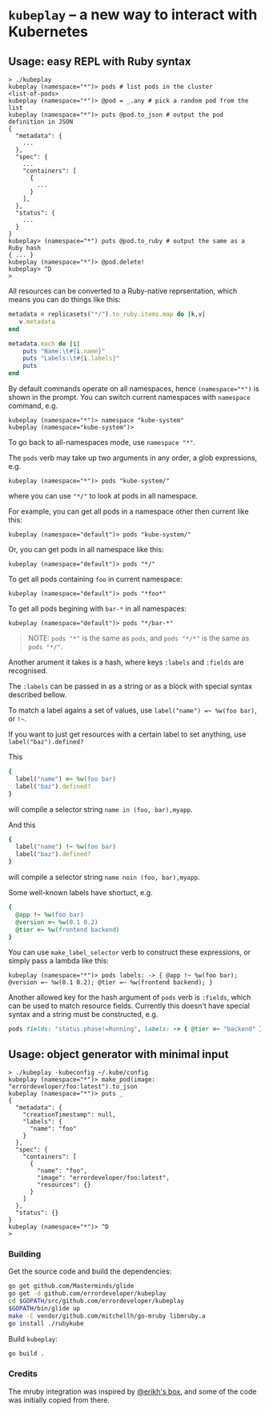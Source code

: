 # `kubeplay` – a new way to interact with Kubernetes

## Usage: easy REPL with Ruby syntax

```console
> ./kubeplay
kubeplay (namespace="*")> pods # list pods in the cluster
<list-of-pods>
kubeplay (namespace="*")> @pod = _.any # pick a random pod from the list
kubeplay (namespace="*")> puts @pod.to_json # output the pod definition in JSON
{
  "metadata": {
    ...
  },
  "spec": {
    ...
    "containers": [
      {
        ...
      }
    ],
  },
  "status": {
    ...
  }
}
kubeplay> (namespace="*") puts @pod.to_ruby # output the same as a Ruby hash
{ ... }
kubeplay (namespace="*")> @pod.delete!
kubeplay> ^D
> 
```

All resources can be converted to a Ruby-native reprsentation, which means you can do things like this:
```ruby
metadata = replicasets("*/").to_ruby.items.map do |k,v|
   v.metadata
end

metadata.each do |i|
    puts "Name:\t#{i.name}"
    puts "Labels:\t#{i.labels}"
    puts
end
```

By default commands operate on all namespaces, hence `(namespace="*")` is shown in the prompt.
You can switch current namespaces with `namespace` command, e.g.
```console
kubeplay (namespace="*")> namespace "kube-system"
kubeplay (namespace="kube-system")>
```
To go back to all-namespaces mode, use `namespace "*"`.

The `pods` verb may take up two arguments in any order, a glob expressions, e.g.
```console
kubeplay (namespace="*")> pods "kube-system/"
```
where you can use `"*/"` to look at pods in all namespace.

For example, you can get all pods in a namespace other then current like this:
```console
kubeplay (namespace="default")> pods "kube-system/"
```
Or, you can get pods in all namespace like this:
```console
kubeplay (namespace="default")> pods "*/"
```

To get all pods containing `foo` in current namespace:
```console
kubeplay (namespace="default")> pods "*foo*"
```
To get all pods begining with `bar-*` in all namespaces:

```console
kubeplay (namespace="default")> pods "*/bar-*"

```

> NOTE: `pods "*"` is the same as `pods`, and `pods "*/*"` is the same as `pods "*/"`.

Another arument it takes is a hash, where keys `:labels` and `:fields` are recognised.

The `:labels` can be passed in as a string or as a block with special syntax described bellow.

To match a label agains a set of values, use `label("name") =~ %w(foo bar)`, or `!~`.

If you want to just get resources with a certain label to set anything, use `label("baz").defined?`

This
```ruby
{
  label("name") =~ %w(foo bar)
  label("baz").defined?
}
```
will compile a selector string `name in (foo, bar),myapp`.

And this
```ruby
{
  label("name") !~ %w(foo bar)
  label("baz").defined?
}
```
will compile a selector string `name noin (foo, bar),myapp`.

Some well-known labels have shortuct, e.g.
```ruby
{
  @app !~ %w(foo bar)
  @version =~ %w(0.1 0.2)
  @tier =~ %w(frontend backend)
}
```

You can use `make_label_selector` verb to construct these expressions, or simply pass a lambda like this:
```console
kubeplay (namespace="*")> pods labels: -> { @app !~ %w(foo bar); @version =~ %w(0.1 0.2); @tier =~ %w(frontend backend); }
```

Another allowed key for the hash argument of `pods` verb is `:fields`, which can be used to match resource fields.
Currently this doesn't have special syntax and a string must be constructed, e.g.
```ruby
pods fields: "status.phase!=Running", labels: -> { @tier =~ "backend" }
```

## Usage: object generator with minimal input

```console
> ./kubeplay -kubeconfig ~/.kube/config
kubeplay (namespace="*")> make_pod(image: "errordeveloper/foo:latest").to_json
kubeplay (namespace="*")> puts _
{
  "metadata": {
    "creationTimestamp": null,
    "labels": {
      "name": "foo"
    }
  },
  "spec": {
    "containers": [
      {
        "name": "foo",
        "image": "errordeveloper/foo:latest",
        "resources": {}
      }
    ]
  },
  "status": {}
}
kubeplay (namespace="*")> ^D
>
```

### Building

Get the source code and build the dependencies:

```bash
go get github.com/Masterminds/glide
go get -d github.com/errordeveloper/kubeplay
cd $GOPATH/src/github.com/errordeveloper/kubeplay
$GOPATH/bin/glide up
make -C vendor/github.com/mitchellh/go-mruby libmruby.a
go install ./rubykube
```

Build `kubeplay`:
```bash
go build .
```

### Credits

The mruby integration was inspired by [@erikh's box](https://github.com/erikh/box), and some of the code was initially copied from there.
